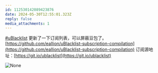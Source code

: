 ```yaml
---
id: 112530142089423876
date: 2024-05-30T12:55:01.323Z
reply: false
media_attachments: 1
---
```


[#uBlacklist](https://e5n.cc/tags/uBlacklist) 更新了一下订阅列表，可以屏蔽豆包了。 [https://github.com/eallion/uBlacklist-subscription-compilation](https://github.com/eallion/uBlacklist-subscription-compilation) 订阅源地址：[https://git.io/ublacklist](https://git.io/ublacklist)

![None](https://files.e5n.cc/media_attachments/files/112/530/139/688/718/698/original/fa9eafdc927f0b4b.png)
